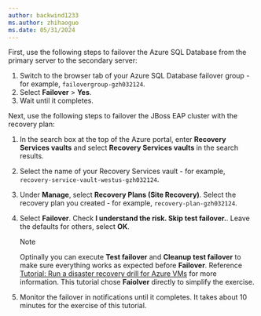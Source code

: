 ```yaml
---
author: backwind1233
ms.author: zhihaoguo
ms.date: 05/31/2024
---
```


First, use the following steps to failover the Azure SQL Database from the primary server to the secondary server:

1. Switch to the browser tab of your Azure SQL Database failover group - for example, `failovergroup-gzh032124`.
1. Select **Failover** > **Yes**.
1. Wait until it completes.

Next, use the following steps to failover the JBoss EAP cluster with the recovery plan:

1. In the search box at the top of the Azure portal, enter **Recovery Services vaults** and select **Recovery Services vaults** in the search results.
1. Select the name of your Recovery Services vault - for example, `recovery-service-vault-westus-gzh032124`.
1. Under **Manage**, select **Recovery Plans (Site Recovery)**. Select the recovery plan you created - for example, `recovery-plan-gzh032124`.
1. Select **Failover**. Check **I understand the risk. Skip test failover.**. Leave the defaults for others, select **OK**.

   > [!NOTE]
   > Optinally you can execute **Test failover** and **Cleanup test failover** to make sure everything works as expected before **Failover**. Reference [Tutorial: Run a disaster recovery drill for Azure VMs](/azure/site-recovery/azure-to-azure-tutorial-dr-drill) for more information. This tutorial chose **Faiolver** directly to simplify the exercise.

1. Monitor the failover in notifications until it completes. It takes about 10 minutes for the exercise of this tutorial.